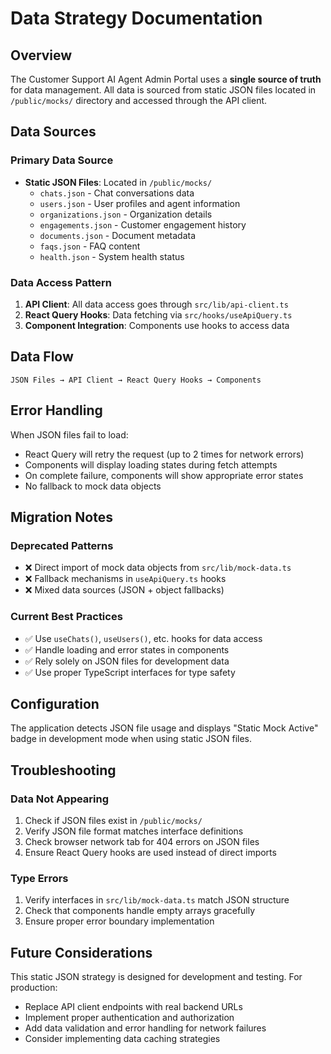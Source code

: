 # Data Strategy Documentation

## Overview

The Customer Support AI Agent Admin Portal uses a **single source of truth** for data management. All data is sourced from static JSON files located in `/public/mocks/` directory and accessed through the API client.

## Data Sources

### Primary Data Source
- **Static JSON Files**: Located in `/public/mocks/`
  - `chats.json` - Chat conversations data
  - `users.json` - User profiles and agent information
  - `organizations.json` - Organization details
  - `engagements.json` - Customer engagement history
  - `documents.json` - Document metadata
  - `faqs.json` - FAQ content
  - `health.json` - System health status

### Data Access Pattern
1. **API Client**: All data access goes through `src/lib/api-client.ts`
2. **React Query Hooks**: Data fetching via `src/hooks/useApiQuery.ts`
3. **Component Integration**: Components use hooks to access data

## Data Flow

```
JSON Files → API Client → React Query Hooks → Components
```

## Error Handling

When JSON files fail to load:
- React Query will retry the request (up to 2 times for network errors)
- Components will display loading states during fetch attempts
- On complete failure, components will show appropriate error states
- No fallback to mock data objects

## Migration Notes

### Deprecated Patterns
- ❌ Direct import of mock data objects from `src/lib/mock-data.ts`
- ❌ Fallback mechanisms in `useApiQuery.ts` hooks
- ❌ Mixed data sources (JSON + object fallbacks)

### Current Best Practices
- ✅ Use `useChats()`, `useUsers()`, etc. hooks for data access
- ✅ Handle loading and error states in components
- ✅ Rely solely on JSON files for development data
- ✅ Use proper TypeScript interfaces for type safety

## Configuration

The application detects JSON file usage and displays "Static Mock Active" badge in development mode when using static JSON files.

## Troubleshooting

### Data Not Appearing
1. Check if JSON files exist in `/public/mocks/`
2. Verify JSON file format matches interface definitions
3. Check browser network tab for 404 errors on JSON files
4. Ensure React Query hooks are used instead of direct imports

### Type Errors
1. Verify interfaces in `src/lib/mock-data.ts` match JSON structure
2. Check that components handle empty arrays gracefully
3. Ensure proper error boundary implementation

## Future Considerations

This static JSON strategy is designed for development and testing. For production:
- Replace API client endpoints with real backend URLs
- Implement proper authentication and authorization
- Add data validation and error handling for network failures
- Consider implementing data caching strategies